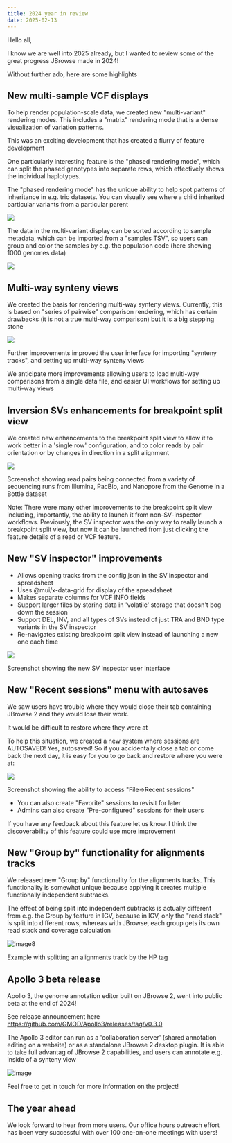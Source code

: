 ```yaml
---
title: 2024 year in review
date: 2025-02-13
---
```


Hello all,

I know we are well into 2025 already, but I wanted to review some of the great
progress JBrowse made in 2024!

Without further ado, here are some highlights

## New multi-sample VCF displays

To help render population-scale data, we created new "multi-variant" rendering
modes. This includes a "matrix" rendering mode that is a dense visualization of
variation patterns.

This was an exciting development that has created a flurry of feature
development

One particularly interesting feature is the "phased rendering mode", which can
split the phased genotypes into separate rows, which effectively shows the
individual haplotypes.

The "phased rendering mode" has the unique ability to help spot patterns of
inheritance in e.g. trio datasets. You can visually see where a child inherited
particular variants from a particular parent

![](https://github.com/user-attachments/assets/a9308a40-ab74-48c0-9ab6-035b50a1ae0b)

The data in the multi-variant display can be sorted according to sample
metadata, which can be imported from a "samples TSV", so users can group and
color the samples by e.g. the population code (here showing 1000 genomes data)

![](https://github.com/user-attachments/assets/ba7b99ab-53eb-4719-a6de-1cf9ff16511a)

## Multi-way synteny views

We created the basis for rendering multi-way synteny views. Currently, this is
based on "series of pairwise" comparison rendering, which has certain drawbacks
(it is not a true multi-way comparison) but it is a big stepping stone

![](https://github.com/user-attachments/assets/4df008cb-13d4-44e0-b1c1-44bfbbc7c34a)

Further improvements improved the user interface for importing "synteny tracks",
and setting up multi-way synteny views

We anticipate more improvements allowing users to load multi-way comparisons
from a single data file, and easier UI workflows for setting up multi-way views

## Inversion SVs enhancements for breakpoint split view

We created new enhancements to the breakpoint split view to allow it to work
better in a 'single row' configuration, and to color reads by pair orientation
or by changes in direction in a split alignment

![](https://github.com/user-attachments/assets/cacdf84e-6fad-43f3-9fc4-9705709d7d89)

Screenshot showing read pairs being connected from a variety of sequencing runs
from Illumina, PacBio, and Nanopore from the Genome in a Bottle dataset

Note: There were many other improvements to the breakpoint split view including,
importantly, the ability to launch it from non-SV-inspector workflows.
Previously, the SV inspector was the only way to really launch a breakpoint
split view, but now it can be launched from just clicking the feature details of
a read or VCF feature.

## New "SV inspector" improvements

- Allows opening tracks from the config.json in the SV inspector and spreadsheet
- Uses @mui/x-data-grid for display of the spreadsheet
- Makes separate columns for VCF INFO fields
- Support larger files by storing data in 'volatile' storage that doesn't bog
  down the session
- Support DEL, INV, and all types of SVs instead of just TRA and BND type
  variants in the SV inspector
- Re-navigates existing breakpoint split view instead of launching a new one
  each time

![](https://github.com/user-attachments/assets/4ed49ee9-c844-424a-80fa-953b52d02967)

Screenshot showing the new SV inspector user interface

## New "Recent sessions" menu with autosaves

We saw users have trouble where they would close their tab containing JBrowse 2
and they would lose their work.

It would be difficult to restore where they were at

To help this situation, we created a new system where sessions are AUTOSAVED!
Yes, autosaved! So if you accidentally close a tab or come back the next day, it
is easy for you to go back and restore where you were at:

![](https://github.com/user-attachments/assets/08f05b2a-6426-45b9-96ba-edcc14bb5ae2)

Screenshot showing the ability to access "File->Recent sessions"

- You can also create "Favorite" sessions to revisit for later
- Admins can also create "Pre-configured" sessions for their users

If you have any feedback about this feature let us know. I think the
discoverability of this feature could use more improvement

## New "Group by" functionality for alignments tracks

We released new "Group by" functionality for the alignments tracks. This
functionality is somewhat unique because applying it creates multiple
functionally independent subtracks.

The effect of being split into independent subtracks is actually different from
e.g. the Group by feature in IGV, because in IGV, only the "read stack" is split
into different rows, whereas with JBrowse, each group gets its own read stack
and coverage calculation

![image8](https://github.com/user-attachments/assets/b4ddb20c-9b34-473c-a223-039cdf65bca5)

Example with splitting an alignments track by the HP tag

## Apollo 3 beta release

Apollo 3, the genome annotation editor built on JBrowse 2, went into public beta
at the end of 2024!

See release announcement here
https://github.com/GMOD/Apollo3/releases/tag/v0.3.0

The Apollo 3 editor can run as a 'collaboration server' (shared annotation
editing on a website) or as a standalone JBrowse 2 desktop plugin. It is able to
take full advantag of JBrowse 2 capabilities, and users can annotate e.g. inside
of a synteny view

![image](https://github.com/user-attachments/assets/7ab19499-57a0-4c71-8014-cbb749f91b04)

Feel free to get in touch for more information on the project!

## The year ahead

We look forward to hear from more users. Our office hours outreach effort has
been very successful with over 100 one-on-one meetings with users!
